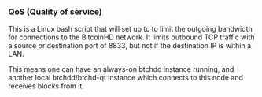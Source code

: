 ### QoS (Quality of service) ###

This is a Linux bash script that will set up tc to limit the outgoing bandwidth for connections to the BitcoinHD network. It limits outbound TCP traffic with a source or destination port of 8833, but not if the destination IP is within a LAN.

This means one can have an always-on btchdd instance running, and another local btchdd/btchd-qt instance which connects to this node and receives blocks from it.
